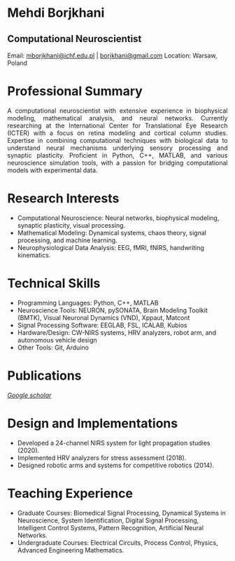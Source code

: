 # Mehdi Borjkhani
## Computational Neuroscientist
Email: mborjkhani@ichf.edu.pl | borjkhani@gmail.com
Location: Warsaw, Poland

# Professional Summary
<div style="text-align: justify; width: 100%;">
A computational neuroscientist with extensive experience in biophysical modeling, mathematical 
analysis, and neural networks. Currently researching at the International Center for Translational 
Eye Research (ICTER) with a focus on retina modeling and cortical column studies. Expertise in 
combining computational techniques with biological data to understand neural mechanisms 
underlying sensory processing and synaptic plasticity. Proficient in Python, C++, MATLAB, and  
various neuroscience simulation tools, with a passion for bridging computational models with 
experimental data.<br>
</div>

# Research Interests
- Computational Neuroscience: Neural networks, biophysical modeling, synaptic 
plasticity, visual processing.
- Mathematical Modeling: Dynamical systems, chaos theory, signal processing, and 
machine learning.
- Neurophysiological Data Analysis: EEG, fMRI, fNIRS, handwriting kinematics.

# Technical Skills
- Programming Languages: Python, C++, MATLAB
- Neuroscience Tools: NEURON, pySONATA, Brain Modeling Toolkit (BMTK), Visual 
Neuronal Dynamics (VND), Xppaut, Matcont
- Signal Processing Software: EEGLAB, FSL, ICALAB, Kubios
- Hardware/Design: CW-NIRS systems, HRV analyzers, robot arm, and autonomous 
vehicle design
- Other Tools: Git, Arduino
# Publications
[_Google scholar_](https://scholar.google.com/citations?user=QQbQnuMAAAAJ&hl=en)

# Design and Implementations
- Developed a 24-channel NIRS system for light propagation studies (2020).
- Implemented HRV analyzers for stress assessment (2018).
- Designed robotic arms and systems for competitive robotics (2014).
# Teaching Experience
- Graduate Courses: Biomedical Signal Processing, Dynamical Systems in Neuroscience, 
System Identification, Digital Signal Processing, Intelligent Control Systems, Pattern 
Recognition, Artificial Neural Networks.
- Undergraduate Courses: Electrical Circuits, Process Control, Physics, Advanced 
Engineering Mathematics.

